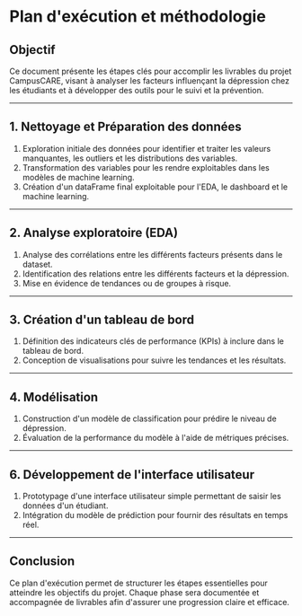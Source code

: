 # Plan d'exécution et méthodologie

## Objectif
Ce document présente les étapes clés pour accomplir les livrables du projet CampusCARE, visant à analyser les facteurs influençant la dépression chez les étudiants et à développer des outils pour le suivi et la prévention.

---

## 1. Nettoyage et Préparation des données
1. Exploration initiale des données pour identifier et traiter les valeurs manquantes, les outliers et les distributions des variables.
2. Transformation des variables pour les rendre exploitables dans les modèles de machine learning.
3. Création d'un dataFrame final exploitable pour l'EDA, le dashboard et le machine learning.

---

## 2. Analyse exploratoire (EDA)
1. Analyse des corrélations entre les différents facteurs présents dans le dataset.
2. Identification des relations entre les différents facteurs et la dépression.
3. Mise en évidence de tendances ou de groupes à risque.

---

## 3. Création d'un tableau de bord
1. Définition des indicateurs clés de performance (KPIs) à inclure dans le tableau de bord.
2. Conception de visualisations pour suivre les tendances et les résultats.

---

## 4. Modélisation
1. Construction d'un modèle de classification pour prédire le niveau de dépression.
2. Évaluation de la performance du modèle à l'aide de métriques précises.

---

## 6. Développement de l'interface utilisateur
1. Prototypage d'une interface utilisateur simple permettant de saisir les données d'un étudiant.
2. Intégration du modèle de prédiction pour fournir des résultats en temps réel.

---

## Conclusion
Ce plan d'exécution permet de structurer les étapes essentielles pour atteindre les objectifs du projet. Chaque phase sera documentée et accompagnée de livrables afin d'assurer une progression claire et efficace.

